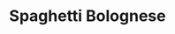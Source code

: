 ---
title: 'Spaghetti Bolognese'
description: 'Lorem ipsum dolor sit amet consectetur adipisicing elit. Obcaecati sint cumque voluptatem cupiditate odit corporis.'
price: 89
---